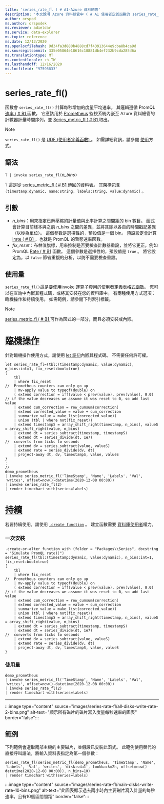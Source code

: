 ```yaml
---
title: 'series_rate_fl ( # A1-Azure 資料總管'
description: '本文說明 Azure 資料總管中 ( # A1 使用者定義函數的 series_rate_fl。'
author: orspod
ms.author: orspodek
ms.reviewer: adieldar
ms.service: data-explorer
ms.topic: reference
ms.date: 12/13/2020
ms.openlocfilehash: 9d34fa3d880b4888cd7f43913644e9cba8b4ca9d
ms.sourcegitcommit: 335e05864e18616c10881db4ef232b9cda285d6a
ms.translationtype: MT
ms.contentlocale: zh-TW
ms.lasthandoff: 12/16/2020
ms.locfileid: "97596833"
---
```

# <a name="series_rate_fl"></a>series_rate_fl()


函數會 `series_rate_fl()` 計算每秒增加的度量平均速率。 其邏輯遵循 PromQL [速率 ( # B1 ](https://prometheus.io/docs/prometheus/latest/querying/functions/#rate) 函數。 它應該用於 [Prometheus](https://prometheus.io/) 監視系統內嵌至 Azure 資料總管的計數器計量時間序列，並 [Series_metric_fl ( # B1 ](series-metric-fl.md)取出。

> [!NOTE]
>`series_rate_fl()` 是 [UDF (使用者定義函數) ](../query/functions/user-defined-functions.md)。 如需詳細資訊，請參閱 [使用](#usage)方式。

## <a name="syntax"></a>語法

`T | invoke series_rate_fl(`*n_bins*`)`

`T` 這是從 [series_metric_fl ( # B1 ](series-metric-fl.md)傳回的資料表。 其架構包含 `(timestamp:dynamic, name:string, labels:string, value:dynamic)` 。

## <a name="arguments"></a>引數

* *n_bins*：用來指定已解壓縮的計量值與比率計算之間間距的 bin 數目。 函式會計算目前樣本與之前 *n_bins* 之間的差異，並將其除以各自的時間戳記差異（以秒為單位）。 這個參數是選擇性的，預設值是一個 bin。 預設設定會計算 [irate ( # B1 ](https://prometheus.io/docs/prometheus/latest/querying/functions/#irate)，也就是 PromQL 的暫態速率函數。
* *fix_reset*：布林值旗標，用來控制是否要檢查計數器重設，並將它更正，例如 PromQL [Rate ( # B1](https://prometheus.io/docs/prometheus/latest/querying/functions/#rate) 函數。 這個參數是選擇性的，預設值是 `true` 。 將它設定為，以 `false` 節省重複的分析，以防不需要檢查重設。

## <a name="usage"></a>使用量

`series_rate_fl()`這是要使用[invoke 運算子](../query/invokeoperator.md)套用的使用者定義[表格式函數](../query/functions/user-defined-functions.md#tabular-function)。 您可以在查詢中內嵌其程式碼，或將其安裝在您的資料庫中。 有兩種使用方式選項：臨機操作和持續使用。 如需範例，請參閱下列索引標籤。

> [!NOTE]
> [series_metric_fl ( # B1 ](series-metric-fl.md) 可作為函式的一部分，而且必須安裝或內嵌。

# <a name="ad-hoc"></a>[臨機操作](#tab/adhoc)

針對臨機操作使用方式，請使用 [let 語句](../query/letstatement.md)內嵌其程式碼。 不需要任何許可權。

<!-- csl: https://help.kusto.windows.net:443/Samples -->
```kusto
let series_rate_fl=(tbl:(timestamp:dynamic, value:dynamic), n_bins:int=1, fix_reset:bool=true)
{
    tbl
    | where fix_reset                                                   //  Prometheus counters can only go up
    | mv-apply value to typeof(double) on   
    ( extend correction = iff(value < prev(value), prev(value), 0.0)    // if the value decreases we assume it was reset to 0, so add last value
    | extend cum_correction = row_cumsum(correction)
    | extend corrected_value = value + cum_correction
    | summarize value = make_list(corrected_value))
    | union (tbl | where not(fix_reset))
    | extend timestampS = array_shift_right(timestamp, n_bins), valueS = array_shift_right(value, n_bins)
    | extend dt = series_subtract(timestamp, timestampS)
    | extend dt = series_divide(dt, 1e7)                              //  converts from ticks to seconds
    | extend dv = series_subtract(value, valueS)
    | extend rate = series_divide(dv, dt)
    | project-away dt, dv, timestampS, value, valueS
}
;
//
demo_prometheus
| invoke series_metric_fl('TimeStamp', 'Name', 'Labels', 'Val', 'writes', offset=now()-datetime(2020-12-08 00:00))
| invoke series_rate_fl(2)
| render timechart with(series=labels)
```

# <a name="persistent"></a>[持續](#tab/persistent)

若要持續使用，請使用 [`.create function`](../management/create-function.md) 。 建立函數需要 [資料庫使用者](../management/access-control/role-based-authorization.md)權力。

### <a name="one-time-installation"></a>一次安裝

<!-- csl: https://help.kusto.windows.net:443/Samples -->
```kusto
.create-or-alter function with (folder = "Packages\\Series", docstring = "Simulate PromQL rate()")
series_rate_fl(tbl:(timestamp:dynamic, value:dynamic), n_bins:int=1, fix_reset:bool=true)
{
    tbl
    | where fix_reset                                                   //  Prometheus counters can only go up
    | mv-apply value to typeof(double) on   
    ( extend correction = iff(value < prev(value), prev(value), 0.0)    // if the value decreases we assume it was reset to 0, so add last value
    | extend cum_correction = row_cumsum(correction)
    | extend corrected_value = value + cum_correction
    | summarize value = make_list(corrected_value))
    | union (tbl | where not(fix_reset))
    | extend timestampS = array_shift_right(timestamp, n_bins), valueS = array_shift_right(value, n_bins)
    | extend dt = series_subtract(timestamp, timestampS)
    | extend dt = series_divide(dt, 1e7)                              //  converts from ticks to seconds
    | extend dv = series_subtract(value, valueS)
    | extend rate = series_divide(dv, dt)
    | project-away dt, dv, timestampS, value, valueS
}
```

### <a name="usage"></a>使用量

<!-- csl: https://help.kusto.windows.net:443/Samples -->
```kusto
demo_prometheus
| invoke series_metric_fl('TimeStamp', 'Name', 'Labels', 'Val', 'writes', offset=now()-datetime(2020-12-08 00:00))
| invoke series_rate_fl(2)
| render timechart with(series=labels)
```

---

:::image type="content" source="images/series-rate-fl/all-disks-write-rate-2-bins.png" alt-text="顯示所有磁片的磁片寫入度量每秒速率的圖表" border="false":::

## <a name="example"></a>範例

下列範例會選取兩部主機的主要磁片，並假設已安裝此函式。 此範例使用替代的直接呼叫語法，將輸入資料表指定為第一個參數：
    
<!-- csl: https://help.kusto.windows.net:443/Samples -->
```kusto
series_rate_fl(series_metric_fl(demo_prometheus, 'TimeStamp', 'Name', 'Labels', 'Val', 'writes', 'disk:sda1', lookback=2h, offset=now()-datetime(2020-12-08 00:00)), n_bins=10)
| render timechart with(series=labels)
```
    
:::image type="content" source="images/series-rate-fl/main-disks-write-rate-10-bins.png" alt-text="此圖表顯示過去兩小時內主要磁片寫入計量的每秒速率，且有10個區間間距" border="false":::
